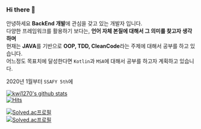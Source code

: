 ### Hi there 👋
      
안녕하세요 **BackEnd 개발**에 관심을 갖고 있는 개발자 입니다.                          
다양한 프레임워크를 활용하기 보다는, **언어 자체 본질에 대해서 그 의미를 찾고자 생각하며**          
현재는 **JAVA**를 기반으로 **OOP, TDD, CleanCode**라는 주제에 대해서 공부를 하고 있습니다.                   
어느정도 목표치에 달성한다면 `Kotlin`과 `MSA`에 대해서 공부를 하고자 계획하고 있습니다.      


2020년 1월부터 `SSAFY 5th`에 



<!--
**kwj1270/kwj1270** is a ✨ _special_ ✨ repository because its `README.md` (this file) appears on your GitHub profile.

Here are some ideas to get you started:
- 🔭 I’m currently working on ... 
- 🌱 I’m currently learning spring boot
- 👯 I’m looking to collaborate on ...
- 🤔 I’m looking for help with ...
- 💬 Ask me about ...
- 📫 How to reach me: ...
- 😄 Pronouns: ...
- ⚡ Fun fact: ...
-->
   
[![kwj1270's github stats](https://github-readme-stats.vercel.app/api?username=kwj1270&show_icons=true)](https://github.com/anuraghazra/github-readme-stats)    
[![Hits](https://hits.seeyoufarm.com/api/count/incr/badge.svg?url=https%3A%2F%2Fgithub.com%2Fgjbae1212%2Fhit-counter&count_bg=%233D89C8&title_bg=%23D5D0D0&icon=java.svg&icon_color=%2338469C&title=hits&edge_flat=false)](https://hits.seeyoufarm.com)    
       
[![Solved.ac프로필](http://mazassumnida.wtf/api/v2/generate_badge?boj=kwj1270)](https://solved.ac/kwj1270)          
[![Solved.ac프로필](http://mazassumnida.wtf/api/mini/generate_badge?boj=kwj1270)](https://solved.ac/kwj1270)       
   
